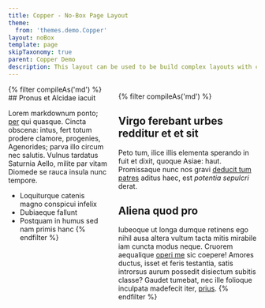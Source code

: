 ```yaml
---
title: Copper - No-Box Page Layout
theme: 
  from: 'themes.demo.Copper'
layout: noBox
template: page
skipTaxonomy: true
parent: Copper Demo
description: This layout can be used to be build complex layouts with custom-formatted HTML.
---
```


<div class="columns">
  <div class="column">
    <div class="box">
{% filter compileAs('md') %}
## Pronus et Alcidae iacuit

Lorem markdownum ponto; [per](#) qui quasque.
Cincta obscena: intus, fert totum prodere clamore, progenies, Agenorides; parva
illo circum nec salutis. Vulnus tardatus Saturnia Aello, milite par vitam
Diomede se rauca insula nunc tempore.

- Loquiturque catenis magno conspicui infelix
- Dubiaeque fallunt
- Postquam in humus sed nam primis hanc
{% endfilter %}
    </div>
  </div>
  <div class="column">
    <div class="box">
{% filter compileAs('md') %}
## Virgo ferebant urbes redditur et et sit

Peto tum, ilice illis elementa sperando in fuit et dixit, quoque Asiae: haut.
Promissaque nunc nos gravi [deducit tum patres](#)
aditus haec, est *potentia sepulcri* derat.

## Aliena quod pro

Iubeoque ut longa dumque retinens ego nihil ausa altera vultum tacta mitis
mirabile iam cuncta modus neque. Cruorem aequalique [operi
me](#) sic coepere! Amores ductus, isset et feris testantia,
satis introrsus aurum possedit disiectum subitis classe? Gaudet tumebat, nec
ille folioque inculpata madefecit iter,
[prius](#).
{% endfilter %}
    </div>
  </div>
</div>
